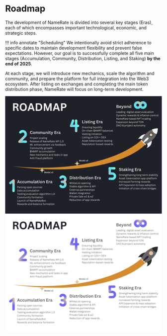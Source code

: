 # Roadmap

The development of NameRate is divided into several key stages (Eras), each of which encompasses important technological, economic, and strategic steps.

!!! info annotate "Scheduling"
    We intentionally avoid strict adherence to specific dates to maintain development flexibility and prevent false expectations. However, our goal is to successfully complete all five main stages (Accumulation, Community, Distribution, Listing, and Staking) **by the end of 2025**.

At each stage, we will introduce new mechanics, scale the algorithm and community, and prepare the platform for full integration into the Web3 ecosystem. After listing on exchanges and completing the main token distribution phase, NameRate will focus on long-term development.

![](./images/Main_RoadMap_Stairs_Dark.png#only-dark)
![](./images/Main_RoadMap_Stairs_Light.png#only-light)
